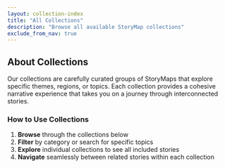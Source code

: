 ```yaml
---
layout: collection-index
title: "All Collections"
description: "Browse all available StoryMap collections"
exclude_from_nav: true
---
```


## About Collections

Our collections are carefully curated groups of StoryMaps that explore specific themes, regions, or topics. Each collection provides a cohesive narrative experience that takes you on a journey through interconnected stories.

### How to Use Collections

1. **Browse** through the collections below
2. **Filter** by category or search for specific topics
3. **Explore** individual collections to see all included stories
4. **Navigate** seamlessly between related stories within each collection
